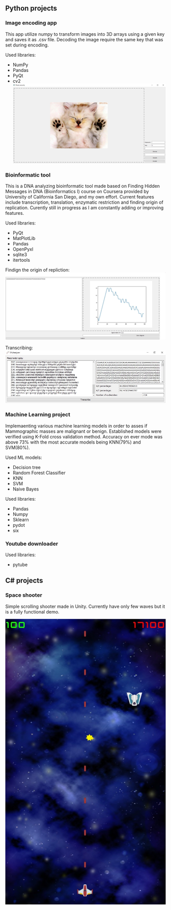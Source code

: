 ## Python projects
### Image encoding app
  This app utilize numpy to transform images into 3D arrays using a given key and saves it as .csv file. Decoding the image require the same key that was set during encoding. 

Used libraries:
* NumPy
* Pandas
* PyQt
* cv2 
![alt text](Capture.PNG)

### Bioinformatic tool
  This is a DNA analyzing bioinformatic tool made based on Finding Hidden Messages in DNA (Bioinformatics I) course on Coursera provided by University of California San Diego, and my own effort. Current features include transcription, translation, enzymatic restriction and finding origin of replication. Curently still in progress as I am constantly adding or improving features.

Used libraries: 
* PyQt
* MatPlotLib
* Pandas
* OpenPyxl
* sqlite3
* itertools

Findign the origin of repliction:
![alt text](Ori.JPG)

Transcribing:
![alt text](Transcribe.JPG)

### Machine Learning project
  Implemaenting various machine learning models in order to asses if Mammographic masses are malignant or benign. Established models were verified using K-Fold cross validation method. Accuracy on ever mode was above 73% with the most accurate models being KNN(79%) and SVM(80%). 
  
  Used ML models:
  * Decision tree
  * Random Forest Classifier
  * KNN
  * SVM
  * Naive Bayes
  
  Used libraries:
  * Pandas
  * Numpy
  * Sklearn
  * pydot
  * six
 
### Youtube downloader

Used libraries: 
* pytube

## C# projects
### Space shooter
Simple scrolling shooter made in Unity. Currently have only few waves but it is a fully functional demo.

![alt text](Spaceshooter.jpg)

